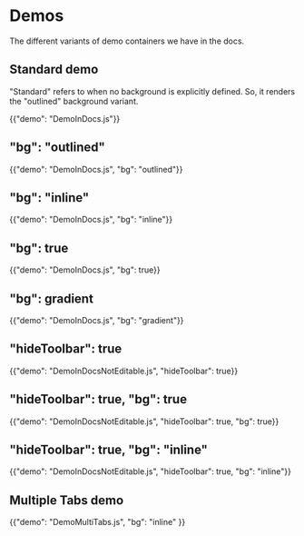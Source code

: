 # Demos

<p class="description">The different variants of demo containers we have in the docs.</p>

## Standard demo

"Standard" refers to when no background is explicitly defined.
So, it renders the "outlined" background variant.

{{"demo": "DemoInDocs.js"}}

## "bg": "outlined"

{{"demo": "DemoInDocs.js", "bg": "outlined"}}

## "bg": "inline"

{{"demo": "DemoInDocs.js", "bg": "inline"}}

## "bg": true

{{"demo": "DemoInDocs.js", "bg": true}}

## "bg": gradient

{{"demo": "DemoInDocs.js", "bg": "gradient"}}

## "hideToolbar": true

{{"demo": "DemoInDocsNotEditable.js", "hideToolbar": true}}

## "hideToolbar": true, "bg": true

{{"demo": "DemoInDocsNotEditable.js", "hideToolbar": true, "bg": true}}

## "hideToolbar": true, "bg": "inline"

{{"demo": "DemoInDocsNotEditable.js", "hideToolbar": true, "bg": "inline"}}

## Multiple Tabs demo

{{"demo": "DemoMultiTabs.js", "bg": "inline" }}
